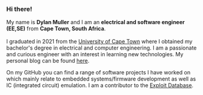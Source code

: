 ### Hi there!

My name is **Dylan Muller** and I am an **electrical and software engineer (EE,SE)** from **Cape Town, South Africa**.<br/>
<br/>
I graduated in 2021 from the [University of Cape Town](https://www.uct.ac.za/) where I obtained my bachelor's degree in electrical and computer engineering. I am a passionate and curious engineer with an interest in learning new technologies. My personal blog can be found [here](https://spacehen.github.io/).
 <br/>

On my GitHub you can find a range of software projects I have worked on which mainly relate to embedded systems/firmware development as well as IC (integrated circuit) emulation. I am a contributor to the [Exploit Database](https://www.exploit-db.com/?author=10901). 
